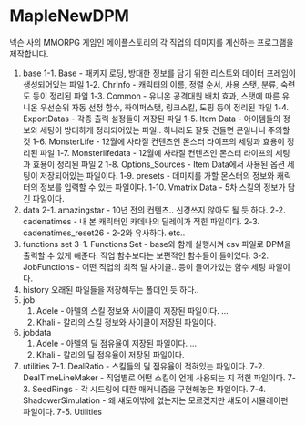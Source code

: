 # MapleNewDPM
넥슨 사의 MMORPG 게임인 메이플스토리의 각 직업의 데미지를 계산하는 프로그램을 제작합니다.

1. base
   1-1. Base - 패키지 로딩, 방대한 정보를 담기 위한 리스트와 데이터 프레임이 생성되어있는 파일
   1-2. ChrInfo - 캐릭터의 이름, 정렬 순서, 사용 스탯, 분류, 숙련도 등이 정리된 파일
   1-3. Common - 유니온 공격대원 배치 효과, 스탯에 따른 유니온 우선순위 자동 선정 함수, 하이퍼스탯, 링크스킬, 도핑 등이 정리된 파일
   1-4. ExportDatas - 각종 출력 설정들이 저장된 파일
   1-5. Item Data - 아이템들의 정보와 세팅이 방대하게 정리되어있는 파일.. 하나라도 잘못 건들면 큰일나니 주의할 것
   1-6. MonsterLife - 12월에 사라질 컨텐츠인 몬스터 라이프의 세팅과 효용이 정리된 파일
   1-7. Monsterlifedata - 12월에 사라질 컨텐츠인 몬스터 라이프의 세팅과 효용이 정리된 파일 2
   1-8. Options_Sources - Item Data에서 사용된 옵션 세팅이 저장되어있는 파일이다.
   1-9. presets - 데미지를 가할 몬스터의 정보와 캐릭터의 정보를 입력할 수 있는 파일이다.
   1-10. Vmatrix Data - 5차 스킬의 정보가 담긴 파일이다.
2. data
   2-1. amazingstar - 10년 전의 컨텐츠.. 신경쓰지 않아도 될 듯 하다.
   2-2. cadenatimes - 내 본 캐릭터인 카데나의 딜레이가 적힌 파일이다.
   2-3. cadenatimes_reset26 - 2-2와 유사하다.
   etc..
3. functions set
   3-1. Functions Set - base와 함께 실행시켜 csv 파일로 DPM을 출력할 수 있게 해준다. 직업 함수보다는 보편적인 함수들이 들어있다.
   3-2. JobFunctions - 어떤 직업의 최적 딜 사이클.. 등이 들어가있는 함수 세팅 파일이다. 
4. history
   오래된 파일들을 저장해두는 폴더인 듯 하다..
5. job
   1. Adele - 아델의 스킬 정보와 사이클이 저장된 파일이다.
    ...
   46. Khali - 칼리의 스킬 정보와 사이클이 저장된 파일이다.
6. jobdata
   1. Adele - 아델의 딜 점유율이 저장된 파일이다.
    ...
   46. Khali - 칼리의 딜 점유율이 저장된 파일이다.
7. utilities
   7-1. DealRatio - 스킬들의 딜 점유율이 적혀있는 파일이다.
   7-2. DealTimeLineMaker - 직업별로 어떤 스킬이 언제 사용되는 지 적힌 파일이다.
   7-3. SeedRings - 각 시드링에 대한 매커니즘을 구현해놓은 파일이다.
   7-4. ShadowerSimulation - 왜 섀도어밖에 없는지는 모르겠지만 섀도어 시뮬레이펀 파일이다.
   7-5. Utilities
